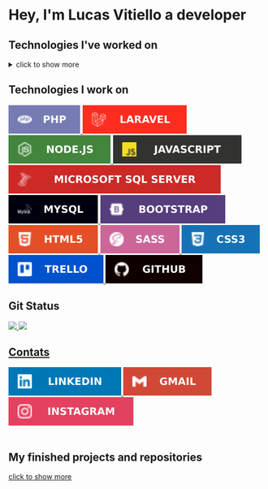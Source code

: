 # Hey, I'm Lucas Vitiello a developer
<!-- I already worked with -->
## Technologies I've worked on
<details><summary>click to show more</summary>
<br>
<div style="display: inline_block">
  <a
    href="https://www.php.net/"
    target="_blank">
      <img alt="php" src="assets/php.svg" />
  </a>
  <a
    href="https://laravel.com/"
    target="_blank">
      <img alt="laravel" src="assets/laravel.svg" />
  </a>
  <a
    href="https://nodejs.org/en/"
    target="_blank">
      <img alt="nodejs" src="assets/nodejs.svg" />
  </a>
  <a
    href="https://www.javascript.com/"
    target="_blank">
      <img alt="javascript" src="assets/javascript.svg" />
  </a>
  <a
    href="https://angular.io/"
    target="_blank">
      <img alt="angular" src="assets/angular.svg" />  
  </a>
  <a
    href="https://www.typescriptlang.org/"
    target="_blank">
      <img alt="typescript" src="assets/typescript.svg" />
  </a>
    <a
    href="https://www.mongodb.com/"
    target="_blank">
      <img alt="mongodb" src="assets/mongodb.svg" />  
  </a>
  <a
    href="https://www.microsoft.com/pt-br/sql-server"
    target="_blank">
      <img alt="sqlserver" src="assets/sqlserver.svg" />
  </a>
  <a
    href="https://www.mysql.com/"
    target="_blank">
      <img alt="mysql" src="assets/mysql.svg" />  
  </a>
  <a
    href="https://getbootstrap.com/"
    target="_blank">
      <img alt="bootstrap" src="assets/bootstrap.svg" />
  </a>
  <a 
    href="https://www.w3schools.com/html/" 
    target="_blank">
      <img alt="html5" src="assets/html5.svg" />
  </a>
  <a
    href="https://sass-lang.com/"
    target="_blank">
      <img alt="sass" src="assets/sass.svg"/>
  </a>
  <a
    href="https://www.w3schools.com/css/"
    target="_blank">
      <img alt="css3" src="assets/css3.svg" />
  </a>
  <a
    href="https://trello.com/"
    target="_blank">
      <img alt="trello" src="assets/trello.svg" />  
  </a>
  <!-- <a
    href="https://www.microsoft.com/pt-br/microsoft-teams"
    target="_blank">
      <img alt="microsoftteams" src="assets/teams.svg" />
  </a> -->
  <!-- <a
    href="https://discord.com/"
    target="_blank">
      <img alt="discord" src="assets/discord.svg" />  
  </a> -->
  <a
    href="https://github.com/VitielloL"
    target="_blank">
      <img alt="github" src="assets/github.svg" />
  </a>
  <a
    href="https://gitlab.com/gitlab-org/gitlab"
    target="_blank">
      <img alt="gitlab" src="assets/gitlab.svg" />
  </a>    
</div>
</details>

## Technologies I work on
<div style="display: inline_block">
  <a
    href="https://www.php.net/"
    target="_blank">
      <img alt="php" src="assets/php.svg" />
  </a>
  <a
    href="https://laravel.com/"
    target="_blank">
      <img alt="laravel" src="assets/laravel.svg" />
  </a>
   <a
    href="https://nodejs.org/en/"
    target="_blank">
      <img alt="nodejs" src="assets/nodejs.svg" />
  </a>
  <a
    href="https://www.javascript.com/"
    target="_blank">
      <img alt="javascript" src="assets/javascript.svg" />
  </a>
  <a
    href="https://www.microsoft.com/pt-br/sql-server"
    target="_blank">
      <img alt="sqlserver" src="assets/sqlserver.svg" />
  </a>
  <a
    href="https://www.mysql.com/"
    target="_blank">
      <img alt="mysql" src="assets/mysql.svg" />  
  </a>
  <a
    href="https://getbootstrap.com/"
    target="_blank">
      <img alt="bootstrap" src="assets/bootstrap.svg" />
  </a>
  <a 
    href="https://www.w3schools.com/html/" 
    target="_blank">
      <img alt="html5" src="assets/html5.svg" />
  </a>
  <a
    href="https://sass-lang.com/"
    target="_blank">
      <img alt="sass" src="assets/sass.svg"/>
  </a>
  <a
    href="https://www.w3schools.com/css/"
    target="_blank">
      <img alt="css3" src="assets/css3.svg" />
  </a>
  <a
    href="https://trello.com/"
    target="_blank">
      <img alt="trello" src="assets/trello.svg" />  
  </a>
  <!-- <a
    href="https://www.microsoft.com/pt-br/microsoft-teams"
    target="_blank">
      <img alt="microsoftteams" src="assets/teams.svg" />
  </a> -->
  <!-- <a
    href="https://discord.com/"
    target="_blank">
      <img alt="discord" src="assets/discord.svg" />  
  </a> -->
  <a
    href="https://github.com/VitielloL"
    target="_blank">
      <img alt="github" src="assets/github.svg" />
  </a>
</div>

## Git Status

<div>
  <a href="https://github.com/vitielloL"/>
  <!-- <img 
    height="180em" 
    src="https://github-readme-stats.vercel.app/api?username=VitielloL&show_icons=true&theme=github_dark&count_private=true&include_all_commits=true"
  /> -->
  <img 
    height="180em" 
    src="https://github-readme-stats.vercel.app/api?username=VitielloL&show_icons=true&theme=github_dark&count_private=true&include_all_commits=false"
  />
  <img 
    height="180em" 
    src="https://github-readme-stats.vercel.app/api/top-langs/?username=VitielloL&layout=compact&langs_count=16&theme=github_dark"
  />
</div>

## Contats
<div>
  <a 
    href="https://www.linkedin.com/in/lucas-vitiello-4b94b4172/" 
    target="_blank" 
    rel="noopener">
    <img alt="linkedin" src="assets/linkedin.svg">
  </a>
  <a 
    href="mailto:lucasvitiello@gmail.com">
    <img alt="gmail" src="assets/gmail.svg" target="_blank">
  </a>
  <a 
    href="https://www.instagram.com/vitiellolucas/" 
    target="_blank" 
    rel="noopener"> 
    <img alt="instagram" src="assets/instagram.svg">
    </a>
</div>

<br>

## My finished projects and repositories
<a href="https://github.com/stars/VitielloL/lists/finished-project" target="_blank">click to show more</a>
